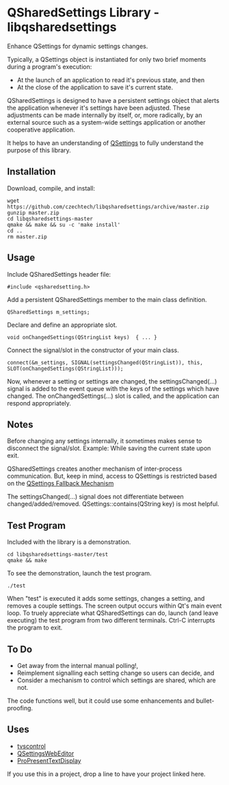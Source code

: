 QSharedSettings Library - libqsharedsettings
============================================

Enhance QSettings for dynamic settings changes.

Typically, a QSettings object is instantiated for only two brief moments during a program's execution:
- At the launch of an application to read it's previous state, and then
- At the close of the application to save it's current state.

QSharedSettings is designed to have a persistent settings object that alerts the application whenever it's settings have been adjusted. These adjustments can be made internally by itself, or, more radically, by an external source such as a system-wide settings application or another cooperative application.

It helps to have an understanding of [QSettings](http://qt-project.org/doc/qt-4.8/qsettings.html) to fully understand the purpose of this library.


Installation
------------

Download, compile, and install:

    wget https://github.com/czechtech/libqsharedsettings/archive/master.zip
    gunzip master.zip
    cd libqsharedsettings-master
    qmake && make && su -c 'make install'
    cd ..
    rm master.zip


Usage
-----

Include QSharedSettings header file:

    #include <qsharedsetting.h>

Add a persistent QSharedSettings member to the main class definition.

    QSharedSettings m_settings;

Declare and define an appropriate slot.

    void onChangedSettings(QStringList keys)  { ... }

Connect the signal/slot in the constructor of your main class.

    connect(&m_settings, SIGNAL(settingsChanged(QStringList)), this, SLOT(onChangedSettings(QStringList)));

Now, whenever a setting or settings are changed, the settingsChanged(...) signal is added to the event queue with the keys of the settings which have changed.  The onChangedSettings(...) slot is called, and the application can respond appropriately.

Notes
-----

Before changing any settings internally, it sometimes makes sense to disconnect the signal/slot.  Example: While saving the current state upon exit.

QSharedSettings creates another mechanism of inter-process communication.  But, keep in mind, access to QSettings is restricted based on the [QSettings Fallback Mechanism](qt-project.org/doc/qt-4.8/qsettings.html#fallback-mechanism)

The settingsChanged(...) signal does not differentiate between changed/added/removed.  QSettings::contains(QString key) is most helpful.


Test Program
------------

Included with the library is a demonstration.

    cd libqsharedsettings-master/test
    qmake && make

To see the demonstration, launch the test program.

    ./test

When "test" is executed it adds some settings, changes a setting, and removes a couple settings.  The screen output occurs within Qt's main event loop.  To truely appreciate what QSharedSettings can do, launch (and leave executing) the test program from two different terminals.  Ctrl-C interrupts the program to exit.


To Do
-----

- Get away from the internal manual polling!,
- Reimplement signalling each setting change so users can decide, and
- Consider a mechanism to control which settings are shared, which are not.

The code functions well, but it could use some enhancements and bullet-proofing.


Uses
----

- [tvscontrol](https://code.google.com/p/tvscontrol/)
- [QSettingsWebEditor](https://github.com/czechtech/QSettingsWebEditor)
- [ProPresentTextDisplay]()

If you use this in a project, drop a line to have your project linked here.
